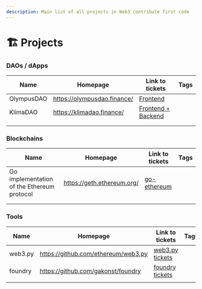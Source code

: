 ```yaml
---
description: Main list of all projects in Web3 contribute first code
---
```


# 🏗 Projects

### DAOs / dApps

<table><thead><tr><th>Name</th><th>Homepage</th><th>Link to tickets</th><th data-type="select" data-multiple>Tags</th></tr></thead><tbody><tr><td>OlympusDAO</td><td><a href="https://olympusdao.finance">https://olympusdao.finance/</a></td><td><a href="https://github.com/OlympusDAO/olympus-frontend/issues?q=is%3Aissue+is%3Aopen+label%3A%22good+first+issue%22">Frontend</a></td><td></td></tr><tr><td>KlimaDAO</td><td><a href="https://klimadao.finance">https://klimadao.finance/</a></td><td><a href="https://github.com/KlimaDAO/klimadao/issues?q=is%3Aissue+is%3Aopen+label%3A%22good+first+issue%22">Frontend + Backend</a></td><td></td></tr><tr><td></td><td></td><td></td><td></td></tr><tr><td></td><td></td><td></td><td></td></tr></tbody></table>

### Blockchains

<table><thead><tr><th>Name</th><th>Homepage</th><th>Link to tickets</th><th data-type="select" data-multiple>Tags</th></tr></thead><tbody><tr><td>Go implementation of the Ethereum protocol</td><td><a href="https://geth.ethereum.org">https://geth.ethereum.org/</a></td><td><a href="https://github.com/ethereum/go-ethereum/issues?q=is%3Aissue+is%3Aopen+label%3A%22good+first+issue%22">go-ethereum</a></td><td></td></tr><tr><td></td><td></td><td></td><td></td></tr><tr><td></td><td></td><td></td><td></td></tr></tbody></table>

### Tools

<table><thead><tr><th>Name</th><th>Homepage</th><th>Link to tickets</th><th data-type="select" data-multiple>Tags</th></tr></thead><tbody><tr><td>web3.py</td><td><a href="https://github.com/ethereum/web3.py">https://github.com/ethereum/web3.py</a></td><td><a href="https://github.com/ethereum/web3.py/issues?q=is%3Aissue+is%3Aopen+label%3A%22Good+First+Issue%22">web3.py tickets</a></td><td></td></tr><tr><td>foundry</td><td><a href="https://github.com/gakonst/foundry">https://github.com/gakonst/foundry</a></td><td><a href="https://github.com/gakonst/foundry/issues?q=is%3Aopen+is%3Aissue+label%3AD-easy">foundry tickets</a></td><td></td></tr><tr><td></td><td></td><td></td><td></td></tr></tbody></table>

